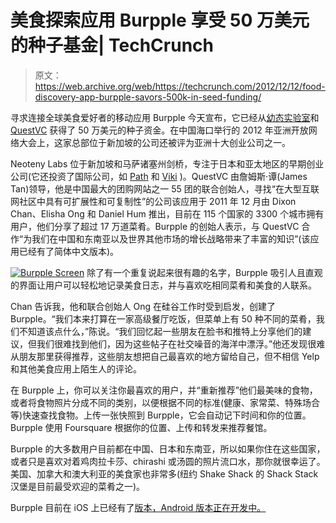 # 美食探索应用 Burpple 享受 50 万美元的种子基金| TechCrunch

> 原文：<https://web.archive.org/web/https://techcrunch.com/2012/12/12/food-discovery-app-burpple-savors-500k-in-seed-funding/>

寻求连接全球美食爱好者的移动应用 Burpple 今天宣布，它已经从[幼态实验室](https://web.archive.org/web/20230316161016/http://neotenylabs.com/)和 [QuestVC](https://web.archive.org/web/20230316161016/http://www.questvc.com/en/) 获得了 50 万美元的种子资金。在中国海口举行的 2012 年亚洲开放网络大会上，这家总部位于新加坡的公司还被评为亚洲十大创业公司之一。

Neoteny Labs 位于新加坡和马萨诸塞州剑桥，专注于日本和亚太地区的早期创业公司(它还投资了国际公司，如 [Path](https://web.archive.org/web/20230316161016/https://path.com/) 和 [Viki](https://web.archive.org/web/20230316161016/http://www.viki.com/) )。QuestVC 由詹姆斯·谭(James Tan)领导，他是中国最大的团购网站之一 55 团的联合创始人，寻找“在大型互联网社区中具有可扩展性和可复制性”的公司该应用于 2011 年 12 月由 Dixon Chan、Elisha Ong 和 Daniel Hum 推出，目前在 115 个国家的 3300 个城市拥有用户，他们分享了超过 17 万道菜肴。Burpple 的创始人表示，与 QuestVC 合作“为我们在中国和东南亚以及世界其他市场的增长战略带来了丰富的知识”(该应用已经有了简体中文版本)。

[![Burpple Screen](img/ce29a6b10369735f189e769ecd9e7e9a.png)](https://web.archive.org/web/20230316161016/https://techcrunch.com/2012/12/12/food-discovery-app-burpple-savors-500k-in-seed-funding/photo1-13/) 除了有一个重复说起来很有趣的名字，Burpple 吸引人且直观的界面让用户可以轻松地记录美食日志，并与喜欢吃相同菜肴和美食的人联系。

Chan 告诉我，他和联合创始人 Ong 在硅谷工作时受到启发，创建了 Burpple。“我们本来打算在一家高级餐厅吃饭，但菜单上有 50 种不同的菜肴，我们不知道该点什么，”陈说。“我们回忆起一些朋友在脸书和推特上分享他们的建议，但我们很难找到他们，因为这些帖子在社交噪音的海洋中漂浮。”他还发现很难从朋友那里获得推荐，这些朋友想把自己最喜欢的地方留给自己，但不相信 Yelp 和其他美食应用上陌生人的评论。

在 Burpple 上，你可以关注你最喜欢的用户，并“重新推荐”他们最美味的食物，或者将食物照片分成不同的类别，以便根据不同的标准(健康、家常菜、特殊场合等)快速查找食物。上传一张快照到 Burpple，它会自动记下时间和你的位置。Burpple 使用 Foursquare 根据你的位置、上传和转发来推荐餐馆。

Burpple 的大多数用户目前都在中国、日本和东南亚，所以如果你住在这些国家，或者只是喜欢对着鸡肉拉卡莎、chirashi 或汤圆的照片流口水，那你就很幸运了。美国、加拿大和澳大利亚的美食家也非常多(纽约 Shake Shack 的 Shack Stack 汉堡是目前最受欢迎的菜肴之一)。

Burpple 目前在 iOS 上已经有了[版本，Android 版本正在开发中。](https://web.archive.org/web/20230316161016/https://itunes.apple.com/us/app/burpple-social-food-journal/id511999255?mt=8)